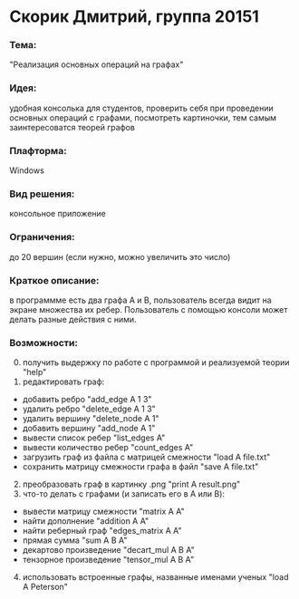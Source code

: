 # Скорик Дмитрий, группа 20151
### Тема:
"Реализация основных операций на графах"

### Идея:
удобная консолька для студентов, проверить себя при проведении основных операций с графами, посмотреть картиночки, тем самым заинтересоватся теорей графов

### Плафторма:
Windows

### Вид решения:
консольное приложение

### Ограничения:
до 20 вершин (если нужно, можно увеличить это число)

### Краткое описание:
в программме есть два графа A и B, пользователь всегда видит на экране множества их ребер. Пользователь с помощью консоли может делать разные действия с ними.

### Возможности:
0. получить выдержку по работе с программой и реализуемой теории "help"
1. редактировать граф:
  - добавить ребро "add_edge A 1 3"
  - удалить ребро "delete_edge A 1 3"
  - удалить вершину "delete_node A 1"
  - добавить вершину "add_node A 1"
  - вывести список ребер "list_edges A"
  - вывести количество ребер "count_edges A"
  - загрузить граф из файла с матрицей смежности "load A file.txt"
  - сохранить матрицу смежности графа в файл "save A file.txt"
2. преобразовать граф в картинку .png "print A result.png"
3. что-то делать с графами (и записать его в A или B):
  - вывести матрицу смежности "matrix A A"
  - найти дополнение "addition A A"
  - найти реберный граф "edges_matrix A A"
  - прямая сумма "sum A B A"
  - декартово произведение "decart_mul A B A"
  - тензорное произведение "tensor_mul A B A"
4. использовать встроенные графы, названные именами ученых "load A Peterson"
